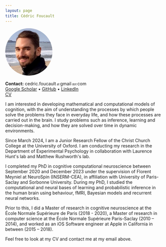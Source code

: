 ```yaml
---
layout: page
title: Cédric Foucault
---
```


<!-- ![Cédric Foucault](/assets/cedric_foucault_face_picture.jpg) -->
<img src="/assets/cedric_foucault_face_picture.jpg" alt="Cédric Foucault" style="border-radius:50%; max-width: 30%;">

**Contact:** cedric.foucault<span style="font-size: 66%;"> at </span>gmail<span style="font-size: 66%;"> dot </span>com <br/>
[Google Scholar](https://scholar.google.com/citations?user=3sU72sMAAAAJ) • [GitHub](https://github.com/cedricfoucault) • [LinkedIn](https://www.linkedin.com/in/cedricfoucault) <br/>
[CV](/assets/CV_Cedric_Foucault_2024-05.pdf)

I am interested in developing mathematical and computational models of cognition, with the aim of understanding the processes by which people solve the problems they face in everyday life, and how these processes are carried out in the brain. I study problems such as inference, learning and decision-making, and how they are solved over time in dynamic environments.

Since March 2024, I am a Junior Research Fellow of the Christ Church College at the University of Oxford. I am conducting my research in the Department of Experimental Psychology in collaboration with Laurence Hunt's lab and Matthew Rushworth's lab.

I completed my PhD in cognitive computational neuroscience between September 2020 and December 2023 under the supervision of Florent Meyniel at NeuroSpin (INSERM-CEA), in affiliation with University of Paris-Saclay and Sorbonne University. During my PhD, I studied the computational and neural bases of learning and probabilistic inference in the human brain using behaviour, fMRI, Bayesian models and recurrent neural networks.

Prior to this, I did a Master of research in cognitive neuroscience at the École Normale Supérieure de Paris (2018 - 2020), a Master of research in computer science at the École Normale Supérieure Paris-Saclay (2010 – 2014), and worked as an iOS Software engineer at Apple in California in between (2015 – 2018).

Feel free to look at my CV and contact me at my email above.

<!-- bundle exec jekyll serve -->